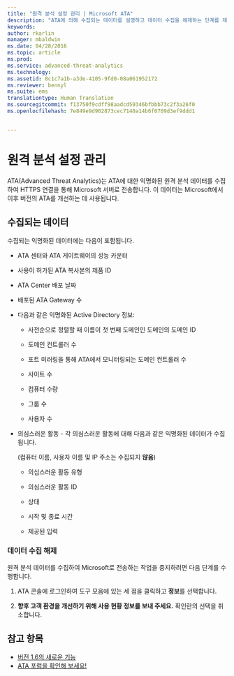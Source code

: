 ```yaml
---
title: "원격 분석 설정 관리 | Microsoft ATA"
description: "ATA에 의해 수집되는 데이터를 설명하고 데이터 수집을 해제하는 단계를 제공합니다."
keywords: 
author: rkarlin
manager: mbaldwin
ms.date: 04/28/2016
ms.topic: article
ms.prod: 
ms.service: advanced-threat-analytics
ms.technology: 
ms.assetid: 8c1c7a1b-a3de-4105-9fd0-08a061952172
ms.reviewer: bennyl
ms.suite: ems
translationtype: Human Translation
ms.sourcegitcommit: f13750f9cdff98aadcd59346bfbbb73c2f3a26f0
ms.openlocfilehash: 7e849e9d902873cec7140a14b6f0709d3ef9ddd1


---
```


# 원격 분석 설정 관리
ATA(Advanced Threat Analytics)는 ATA에 대한 익명화된 원격 분석 데이터를 수집하여 HTTPS 연결을 통해 Microsoft 서버로 전송합니다.  이 데이터는 Microsoft에서 이후 버전의 ATA를 개선하는 데 사용됩니다.

## 수집되는 데이터
수집되는 익명화된 데이터에는 다음이 포함됩니다.

-   ATA 센터와 ATA 게이트웨이의 성능 카운터

-   사용이 허가된 ATA 복사본의 제품 ID

-   ATA Center 배포 날짜

-   배포된 ATA Gateway 수

-   다음과 같은 익명화된 Active Directory 정보:

    -   사전순으로 정렬할 때 이름이 첫 번째 도메인인 도메인의 도메인 ID

    -   도메인 컨트롤러 수

    -   포트 미러링을 통해 ATA에서 모니터링되는 도메인 컨트롤러 수

    -   사이트 수

    -   컴퓨터 수량

    -   그룹 수

    -   사용자 수

-   의심스러운 활동 - 각 의심스러운 활동에 대해 다음과 같은 익명화된 데이터가 수집됩니다.

    (컴퓨터 이름, 사용자 이름 및 IP 주소는 수집되지 **않음**)

    -   의심스러운 활동 유형

    -   의심스러운 활동 ID

    -   상태

    -   시작 및 종료 시간

    -   제공된 입력

### 데이터 수집 해제
원격 분석 데이터를 수집하여 Microsoft로 전송하는 작업을 중지하려면 다음 단계를 수행합니다.

1.  ATA 콘솔에 로그인하여 도구 모음에 있는 세 점을 클릭하고 **정보**를 선택합니다.

2.  **향후 고객 환경을 개선하기 위해 사용 현황 정보를 보내 주세요.** 확인란의 선택을 취소합니다.

## 참고 항목
- [버전 1.6의 새로운 기능](/advanced-threat-analytics/understand-explore/whats-new-version-1.6)
- [ATA 포럼을 확인해 보세요!](https://social.technet.microsoft.com/Forums/security/home?forum=mata)



<!--HONumber=Jul16_HO4-->


